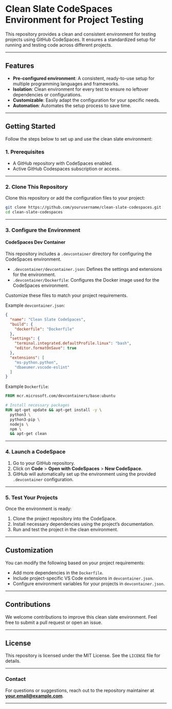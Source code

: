 # Clean Slate CodeSpaces Environment for Project Testing

This repository provides a clean and consistent environment for testing projects using GitHub CodeSpaces. It ensures a standardized setup for running and testing code across different projects.

---

## Features

- **Pre-configured environment**: A consistent, ready-to-use setup for multiple programming languages and frameworks.
- **Isolation**: Clean environment for every test to ensure no leftover dependencies or configurations.
- **Customizable**: Easily adapt the configuration for your specific needs.
- **Automation**: Automates the setup process to save time.

---

## Getting Started

Follow the steps below to set up and use the clean slate environment:

### 1. Prerequisites

- A GitHub repository with CodeSpaces enabled.
- Active GitHub Codespaces subscription or access.

---

### 2. Clone This Repository

Clone this repository or add the configuration files to your project:

```bash
git clone https://github.com/yourusername/clean-slate-codespaces.git
cd clean-slate-codespaces
```

---

### 3. Configure the Environment

#### **CodeSpaces Dev Container**

This repository includes a `.devcontainer` directory for configuring the CodeSpaces environment.

- `.devcontainer/devcontainer.json`: Defines the settings and extensions for the environment.
- `.devcontainer/Dockerfile`: Configures the Docker image used for the CodeSpaces environment.

Customize these files to match your project requirements.

Example `devcontainer.json`:
```json
{
  "name": "Clean Slate CodeSpaces",
  "build": {
    "dockerfile": "Dockerfile"
  },
  "settings": {
    "terminal.integrated.defaultProfile.linux": "bash",
    "editor.formatOnSave": true
  },
  "extensions": [
    "ms-python.python",
    "dbaeumer.vscode-eslint"
  ]
}
```

Example `Dockerfile`:
```dockerfile
FROM mcr.microsoft.com/devcontainers/base:ubuntu

# Install necessary packages
RUN apt-get update && apt-get install -y \
  python3 \
  python3-pip \
  nodejs \
  npm \
  && apt-get clean
```

---

### 4. Launch a CodeSpace

1. Go to your GitHub repository.
2. Click on **Code** > **Open with CodeSpaces** > **New CodeSpace**.
3. GitHub will automatically set up the environment using the provided `.devcontainer` configuration.

---

### 5. Test Your Projects

Once the environment is ready:
1. Clone the project repository into the CodeSpace.
2. Install necessary dependencies using the project’s documentation.
3. Run and test the project in the clean environment.

---

## Customization

You can modify the following based on your project requirements:
- Add more dependencies in the `Dockerfile`.
- Include project-specific VS Code extensions in `devcontainer.json`.
- Configure environment variables for your projects in `devcontainer.json`.

---

## Contributions

We welcome contributions to improve this clean slate environment. Feel free to submit a pull request or open an issue.

---

## License

This repository is licensed under the MIT License. See the `LICENSE` file for details.

--- 

### Contact

For questions or suggestions, reach out to the repository maintainer at **your.email@example.com**.

---
